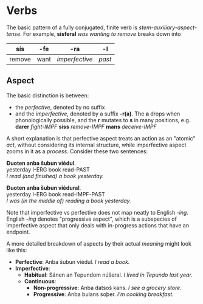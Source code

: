 # Verbs

The basic pattern of a fully conjugated, finite verb is _stem-auxiliary-aspect-tense_. For example, **sísferal** _was wanting to remove_ breaks down into

| sís    | -fe  | -ra            | -l     |
| ------ | ---- | -------------- | ------ |
| remove | want | _imperfective_ | _past_ |

## Aspect

The basic distinction is between:

- the _perfective_, denoted by no suffix
- and the _imperfective_, denoted by a suffix **-r(a)**. The **a** drops when phonologically possible, and the **r** mutates to **s** in many positions, e.g. **darer** _fight-IMPF_ **síss** _remove-IMPF_ **mans** _deceive-IMPF_

A short explanation is that perfective aspect treats an action as an "atomic" _act_, without considering its internal structure, while imperfective aspect zooms in it as a _process_. Consider these two sentences:

**Ðuoten anba šubun viédul**.\
yesterday I-ERG book read-PAST\
_I read (and finished) a book yesterday._

**Ðuoten anba šubun viédural**.\
yesterday I-ERG book read-IMPF-PAST\
_I was (in the middle of) reading a book yesterday._

Note that imperfective vs perfective does not map neatly to English _-ing_. English _-ing_ denotes "progressive aspect", which is a subspecies of imperfective aspect that only deals with in-progress actions that have an endpoint.

A more detailed breakdown of aspects by their actual _meaning_ might look like this:

- **Perfective**: Anba šubun viédul. _I read a book._
- **Imperfective**:
  - **Habitual**: Sánen an Tepundom núšeral. _I lived in Tepundo last year._
  - **Continuous**:
    - **Non-progressive**: Anba datsoš kans. _I see a grocery store._
    - **Progressive**: Anba bulans soþer. _I'm cooking breakfast._
